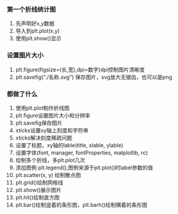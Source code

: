### 第一个折线统计图

 1. 先声明好x,y数据
 2. 导入到plt.plot(x,y)
 3. 使用plt.show()显示

### 设置图片大小

 1. plt.figure(figsize=(长,宽),dpi=数字)dpi控制图片清晰度
 2. plt.savefig("./名称.svg") 保存图片，svg放大无锯齿，也可以是png

### 都做了什么

 1. 使用plt.plot制作折线图
 2. plt.figure设置图片大小和分辨率
 3. plt.savefig保存图片
 4. xticks设置xy轴上刻度和字符串
 5. xticks解决刻度稀疏问题
 6. 设置了标题，xy轴的lable(title, xlable, ylable)
 7. 设置字体(font, manager, fontProperties, matplotlib, rc)
 8. 绘制多个折线，多plt.plot几次
 9. 添加图例 plt.legend(),图例来源于plt.plot()时label参数的值
 10. plt.scatter(x, y) 绘制散点图
 11. plt.grid()绘制网格线
 12. plt.show()展示图片
 13. plt.hit()绘制直方图
 14. plt.bar()绘制竖着的条形图，plt.barh()绘制横着的条形图


<!--stackedit_data:
eyJoaXN0b3J5IjpbLTQ2MDY2NDcyMSwxNjU0NjU4OTU1LDEzMz
QxODY1NjAsLTE3ODU4MjEyNjFdfQ==
-->